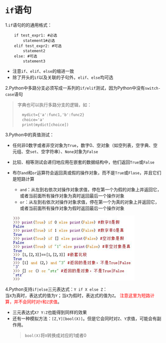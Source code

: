 # `if`语句
1.`if`语句的的通用格式：

```
	if test_expr1: #必选
		statement1#必选
	elif test_expr2: #可选
		statement2
	else: #可选
		statement3
```

* 注意`if`、`elif`、`else`的缩进一致
* 除了开头的`if`以及关联的子句外，`elif`、`else`均可选

2.Python中多路分支必须写成一系列的`if/elif`测试，因为Python中没有`switch-case`语句
>字典也可以执行多路分支的逻辑，如：
>
>```
>	mydict={'a':func1,'b':func2}
>	choice='a'
>	print(mydict[choice])
>```

3.Python中的真值测试：

* 任何非0数字或者非空对象为`True`，数字0、空对象（如空列表，空字典、空元组、空`set`、空字符串）、`None`对象为`False`
* 比较、相等测试会递归地应用在嵌套的数据结构中，他们返回`True`或`False`
* 布尔`and`和`or`运算符会返回真或假的操作对象，而不是`True`或`Flase`，并且它们是短路计算
	* `and`：从左到右依次对操作对象求值，停在第一个为假的对象上并返回它，或者当前面所有操作对象为真时返回最后一个操作对象
	* `or`：从左到右依次对操作对象求值，停在第一个为真的对象上并返回它，或者当前面所有操作对象为假时返回最后一个操作对象

  ![Python中的真假测试](../imgs/python_13_1.JPG)

4.Python支持`if|else`三元表达式：`Y if X else Z`：  
  当`X`为真时，表达式的值为`Y`；当`X`为假时，表达式的值为`Z`。
  <font color='red'>注意这里为短路计算，并不会同时对`Y`和`Z`求值</font>。

* 三元表达式`X? Y:Z`也能得到同样的效果
* 还有一种模拟方法：`[Z,Y][bool(X)]`。但是它会同时对`Z`、`Y`求值，可能会有副作用。
	> `bool(X)`将`X`转换成对应的1或者0
	

